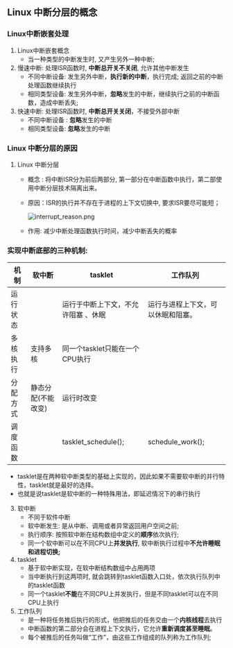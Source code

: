 ## Linux 中断分层的概念

### Linux中断嵌套处理

1. Linux中断嵌套概念
   + 当一种类型的中断发生时, 又产生另外一种中断;
2. 慢速中断: 处理ISR函数时, **中断总开关不关闭**, 允许其他中断发生
   + 不同中断设备: 发生另外中断，**执行新的中断**，执行完成; 返回之前的中断处理函数继续执行
   + 相同类型设备: 发生另外中断，**忽略**发生的中断，继续执行之前的中断函数，造成中断丢失;
3. 快速中断:  处理ISR函数时, **中断总开关关闭**，不接受外部中断
   + 不同中断设备 : **忽略**发生的中断
   + 相同类型设备:  **忽略**发生的中断

### Linux 中断分层的原因

1. Linux 中断分层
   + 概念 : 将中断ISR分为前后两部分, 第一部分在中断函数中执行，第二部使用中断分层技术隔离出来。
   
   + 原因：ISR的执行并不存在于进程的上下文切换中, 要求ISR要尽可能短；
   
     ![interrupt_reason.png](https://github.com/quronghui/Embedded-written-reference/blob/master/OS/photo/interrupt_reason.png)
   
   + 作用: 减少中断处理函数执行时间，减少中断丢失的概率

### 实现中断底部的三种机制:

| 机制     | 软中断             | tasklet                             | 工作队列                           |
| -------- | ------------------ | ----------------------------------- | ---------------------------------- |
| 运行状态 |                    | 运行于中断上下文，不允许阻塞 、休眠 | 运行与进程上下文，可以休眠和阻塞。 |
| 多核执行 | 支持多核           | 同一个tasklet只能在一个CPU执行      |                                    |
| 分配方式 | 静态分配(不能改变) | 运行时改变                          |                                    |
| 调度函数 |                    | tasklet_schedule();                 | schedule_work();                   |

+ tasklet是在两种软中断类型的基础上实现的，因此如果不需要软中断的并行特性，tasklet就是最好的选择。
+ 也就是说tasklet是软中断的一种特殊用法，即延迟情况下的串行执行

3. 软中断
   + 不同于软件中断
   + 软中断发生: 是从中断、调用或者异常返回用户空间之前; 
   + 执行顺序: 按照软中断在结构数组中定义的**顺序**依次执行;
   + 同一个软中断可以在不同CPU上**并发执行**, 软中断执行过程中**不允许睡眠和进程切换;**
2. tasklet
   + 基于软中断实现，在软中断结构数组中占用两项
   + 当中断执行到这两项时, 就会跳转到tasklet函数入口处，依次执行队列中的tasklet函数
   + 同一个tasklet**不能**在不同CPU上并发执行，但是不同tasklet可以在不同CPU上执行
3. 工作队列
   + 是一种将任务推后执行的形式，他把推后的任务交由一个**内核线程**去执行
   + 中断函数的第二部分会在进程上下文执行，它允许**重新调度甚至睡眠**。
   + 每个被推后的任务叫做“工作”，由这些工作组成的队列称为工作队列;